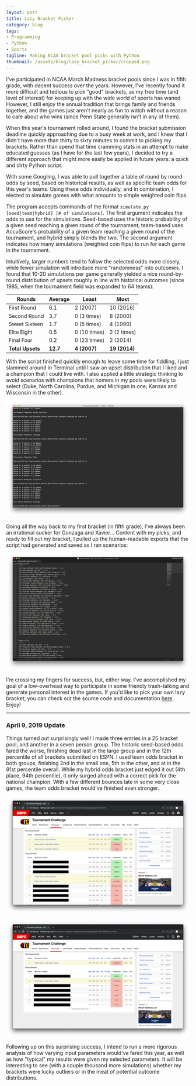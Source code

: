 ```yaml
---
layout: post
title: Lazy Bracket Picker
category: blog
tags:
- Programming
- Python
- Sports
tagline: Making NCAA bracket pool picks with Python
thumbnail: /assets/blog/lazy_bracket_picker/cropped.png
---
```


I've participated in NCAA March Madness bracket pools since I was in fifth grade, with decent success over the years. However, I've recently found it more difficult and tedious to pick "good" brackets, as my free time (and level of interest) for keeping up with the wide world of sports has waned. However, I still enjoy the annual tradition that brings family and friends together, and the games just aren't nearly as fun to watch without a reason to care about who wins (since Penn State generally isn't in any of them).

When this year's tournament rolled around, I found the bracket submission deadline quickly approaching due to a busy week at work, and I knew that I didn't have more than thirty to sixty minutes to commit to picking my brackets. Rather than spend that time cramming stats in an attempt to make educated guesses (as I have for the last few years), I decided to try a different approach that might more easily be applied in future years: a quick and dirty Python script.

With some Googling, I was able to pull together a table of round by round odds by seed, based on historical results, as well as specific team odds for this year's teams. Using these odds individually, and in combination, I elected to simulate games with what amounts to simple weighted coin flips.

The program accepts commands of the format `simulate.py [seed|team|hybrid] [# of simulations]`. The first argument indicates the odds to use for the simulations. Seed-based uses the historic probability of a given seed reaching a given round of the tournament, team-based uses AccuScore's probability of a given team reaching a given round of the tournament, and hybrid simply blends the two. The second argument indicates how many simulations (weighted coin flips) to run for each game in the tournament.

Intuitively, larger numbers tend to follow the selected odds more closely, while fewer simulation will introduce more "randomness" into outcomes. I found that 10-20 simulations per game generally yielded a nice round-by-round distribution of upsets roughly in line with historical outcomes (since 1985, when the tournament field was expanded to 64 teams):

<div class="table_wrapper">
		<table>
			<thead>
				<tr>
					<th>Rounds</th>
					<th>Average</th>
					<th>Least</th>
					<th>Most</th>
				</tr>
			</thead>
			<tbody>
				<tr>
					<td>First Round</td>
					<td>6.1</td>
					<td>2 (2007)</td>
					<td>10 (2016)</td>
				</tr>
				<tr>
					<td>Second Round</td>
					<td>3.7</td>
					<td>0 (3 times)</td>
					<td>8 (2000)</td>
				</tr>
				<tr>
					<td>Sweet Sixteen</td>
					<td>1.7</td>
					<td>0 (5 times)</td>
					<td>4 (1990)</td>
				</tr>
				<tr>
					<td>Elite Eight</td>
					<td>0.5</td>
					<td>0 (10 times)</td>
					<td>2 (2 times)</td>
				</tr>
				<tr>
					<td>Final Four</td>
					<td>0.2</td>
					<td>0 (23 times)</td>
					<td>2 (2014)</td>
				</tr>
				<tr>
					<td><b>Total Upsets</b></td>
					<td><b>12.7</b></td>
					<td><b>4 (2007)</b></td>
					<td><b>19 (2014)</b></td>
				</tr>
			</tbody>
		</table>
	</div>

With the script finished quickly enough to leave some time for fiddling, I just slammed around in Terminal until I saw an upset distribution that I liked and a champion that I could live with. I also applied a little strategic thinking to avoid scenarios with champions that homers in my pools were likely to select (Duke, North Carolina, Purdue, and Michigan in one; Kansas and Wisconsin in the other).

![](/assets/blog/lazy_bracket_picker/terminal.png)

Going all the way back to my first bracket (in fifth grade), I've always been an irrational sucker for Gonzaga and Xavier... Content with my picks, and ready to fill out my bracket, I pulled up the human-readable exports that the script had generated and saved as I ran scenarios:

![](/assets/blog/lazy_bracket_picker/sublime.png)

I'm crossing my fingers for success, but, either way, I've accomplished my goal of a low-overhead way to participate in some friendly trash-talking and generate personal interest in the games. If you'd like to pick your own lazy bracket, you can check out the source code and documentation [here](https://github.com/bdharva/lazy_bracket_picker). Enjoy!

---

### April 9, 2019 Update

Things turned out surprisingly well! I made three entries in a 25 bracket pool, and another in a seven person group. The historic seed-based odds fared the worse, finishing dead last in the large group and in the 12th percentile of all brackets submitted on ESPN. I used team odds bracket in both groups, finishing 2nd in the small one, 5th in the other, and at in the 91st percentile overall. While my hybrid odds bracket just edged it out (4th place, 94th percentile), it only surged ahead with a correct pick for the national champion. With a few different bounces late in some very close games, the team odds bracket would've finished even stronger.

![](/assets/blog/lazy_bracket_picker/pool1.png)

![](/assets/blog/lazy_bracket_picker/pool2.png)

Following up on this surprising success, I intend to run a more rigorous analysis of how varying input parameters would've fared this year, as well as how "typical" my results were given my selected parameters. It will be interesting to see (with a couple thousand more simulations) whether my brackets were lucky outliers or in the meat of potential outcome distributions.
